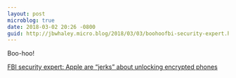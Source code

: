 ```yaml
---
layout: post
microblog: true
date: 2018-03-02 20:26 -0800
guid: http://jbwhaley.micro.blog/2018/03/03/boohoofbi-security-expert.html
---
```

Boo-hoo!

[FBI security expert: Apple are “jerks” about unlocking encrypted phones](https://arstechnica.com/tech-policy/2018/01/fbi-security-expert-apple-are-jerks-about-unlocking-encrypted-phones/)
